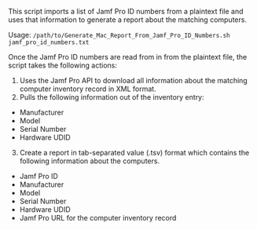 This script imports a list of Jamf Pro ID numbers from a plaintext file 
and uses that information to generate a report about the matching computers.

Usage: `/path/to/Generate_Mac_Report_From_Jamf_Pro_ID_Numbers.sh jamf_pro_id_numbers.txt`

Once the Jamf Pro ID numbers are read from in from the plaintext file, the script takes the following actions:

1. Uses the Jamf Pro API to download all information about the matching computer inventory record in XML format.
2. Pulls the following information out of the inventory entry:

*    Manufacturer
*    Model
*    Serial Number
*    Hardware UDID

3. Create a report in tab-separated value (.tsv) format which contains the following information
   about the computers.

*    Jamf Pro ID
*    Manufacturer
*    Model
*    Serial Number
*    Hardware UDID
*    Jamf Pro URL for the computer inventory record
